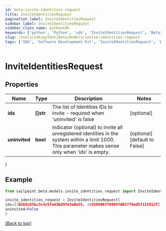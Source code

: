 ```yaml
---
id: beta-invite-identities-request
title: InviteIdentitiesRequest
pagination_label: InviteIdentitiesRequest
sidebar_label: InviteIdentitiesRequest
sidebar_class_name: pythonsdk
keywords: ['python', 'Python', 'sdk', 'InviteIdentitiesRequest', 'BetaInviteIdentitiesRequest'] 
slug: /tools/sdk/python/beta/models/invite-identities-request
tags: ['SDK', 'Software Development Kit', 'InviteIdentitiesRequest', 'BetaInviteIdentitiesRequest']
---
```


# InviteIdentitiesRequest


## Properties

Name | Type | Description | Notes
------------ | ------------- | ------------- | -------------
**ids** | **[]str** | The list of Identities IDs to invite - required when 'uninvited' is false | [optional] 
**uninvited** | **bool** | indicator (optional) to invite all unregistered identities in the system within a limit 1000. This parameter makes sense only when 'ids' is empty. | [optional] [default to False]
}

## Example

```python
from sailpoint.beta.models.invite_identities_request import InviteIdentitiesRequest

invite_identities_request = InviteIdentitiesRequest(
ids=[2b568c65bc3c4c57a43bd97e3a8e55, 2c9180867769897d01776ed5f125512f],
uninvited=False
)

```
[[Back to top]](#) 

